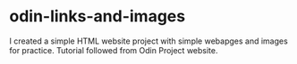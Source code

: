# odin-links-and-images
I created a simple HTML website project with simple webapges and images for practice.
Tutorial followed from Odin Project website.